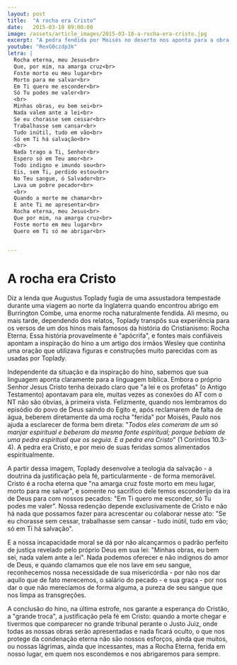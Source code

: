 ```yaml
---
layout: post
title:  "A rocha era Cristo"
date:   2015-03-18 09:00:00
image: /assets/article_images/2015-03-18-a-rocha-era-cristo.jpg
excerpt: "A pedra fendida por Moisés no deserto nos aponta para a obra de justificação de Jesus em nosso favor."
youtube: "RexG0czdp3k"
letra: |
  Rocha eterna, meu Jesus<br>
  Que, por mim, na amarga cruz<br>
  Foste morto eu meu lugar<br>
  Morto para me salvar<br>
  Em Ti quero me esconder<br>
  Só Tu podes me valer<br>
  <br>
  Minhas obras, eu bem sei<br>
  Nada valem ante a lei<br>
  Se eu chorasse sem cessar<br>
  Trabalhasse sem cansar<br>
  Tudo inútil, tudo em vão<br>
  Só em Ti há salvação<br>
  <br>
  Nada trago a Ti, Senhor<br>
  Espero só em Teu amor<br>
  Todo indigno e imundo sou<br>
  Eis, sem Ti, perdido estou<br>
  No Teu sangue, ó Salvador<br>
  Lava um pobre pecador<br>
  <br>
  Quando a morte me chamar<br>
  E ante Ti me apresentar<br>
  Rocha eterna, meu Jesus<br>
  Que por mim, na amarga cruz<br>
  Foste morto em meu lugar<br>
  Quero em Ti só me abrigar<br>


---
```


# A rocha era Cristo

Diz a lenda que Augustus Toplady fugia de uma assustadora tempestade durante uma viagem ao norte da Inglaterra quando encontrou abrigo em Burrington Combe, uma enorme rocha naturalmente fendida. Ali mesmo, ou mais tarde, dependendo dos relatos, Toplady transpôs sua experiência para os versos de um dos hinos mais famosos da história do Cristianismo: Rocha Eterna. Essa história  provavelmente é "apócrifa", e fontes mais confiáveis apontam a inspiração do hino a um artigo dos irmãos Wesley que continha uma oração que utilizava figuras e construções muito parecidas com as usadas por Toplady.

Independente da situação e da inspiração do hino, sabemos que sua linguagem aponta claramente para a linguagem bíblica. Embora o próprio Senhor Jesus Cristo tenha deixado claro que "a lei e os profetas" (o Antigo Testamento) apontavam para ele, muitas vezes as conexões do AT com o NT não são óbvias, à primeira vista. Felizmente, quando nos lembramos do episódio do povo de Deus saindo do Egito e, após reclamarem de falta de água, beberem diretamente da uma rocha "ferida" por Moisés, Paulo nos ajuda a esclarecer de forma bem direta: "*Todos eles comeram de um só manjar espiritual e beberam da mesma fonte espiritual; porque bebiam de uma pedra espiritual que os seguia. E a pedra era Cristo*" (1 Coríntios 10.3-4). A pedra era Cristo, e por meio de suas feridas somos alimentados espiritualmente.

A partir dessa imagem, Toplady desenvolve a teologia da salvação - a doutrina da justificação pela fé, particularmente - de forma memorável. Cristo é a rocha eterna que "na amarga cruz foste morto em meu lugar, morto para me salvar", e somente no sacrífico dele temos esconderijo da ira de Deus para com nossos pecados: "Em Ti quero me esconder, só Tu podes me valer". Nossa redenção depende exclusivamente de Cristo e não há nada que possamos fazer para acrescentar ou colaborar nesse ato: "Se eu chorasse sem cessar, trabalhasse sem cansar - tudo inútil, tudo em vão; só em Ti há salvação".

E a nossa incapacidade moral se dá por não alcançarmos o padrão perfeito de justiça revelado pelo próprio Deus em sua lei: "Minhas obras, eu bem sei, nada valem ante a lei". Nada podemos oferecer e não indignos do amor de Deus, e quando clamamos que ele nos lave em seu sangue, reconhecemos nossa necessidade de sua misericórdia - por não nos dar aquilo que de fato merecemos, o salário do pecado - e sua graça - por nos dar o que não merecíamos de forma alguma, a pureza de seu sangue que nos limpa as transgreções.

A conclusão do hino, na última estrofe, nos garante a esperança do Cristão, a "grande troca", a justificação pela fé em Cristo: quando a morte chegar e tivermos que comparecer no grande tribunal perante o Justo Juiz, onde todas as nossas obras serão apresentadas e nada ficará oculto, o que nos protege da condenação eterna não são nossos esforços, ainda que muitos, ou nossas lágrimas, ainda que incessantes, mas a Rocha Eterna, ferida em nosso lugar, em quem nos escondemos e nos abrigaremos para sempre.
